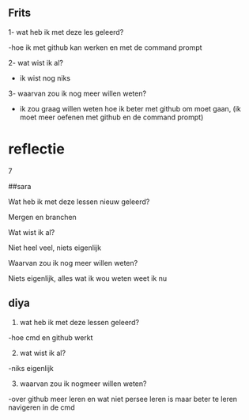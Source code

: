 

## Frits

1- wat heb ik met deze les geleerd? 

-hoe ik met github kan werken en met de command prompt



2- wat wist ik al?
- ik wist nog niks



3- waarvan zou ik nog meer willen weten?
- ik zou graag willen weten hoe ik beter met github om moet gaan, (ik moet meer oefenen met github en de command prompt)


# reflectie
7

##sara

Wat heb ik met deze lessen nieuw geleerd?

Mergen en branchen

Wat wist ik al?

Niet heel veel, niets eigenlijk

Waarvan zou ik nog meer willen weten?

Niets eigenlijk, alles wat ik wou weten weet ik nu 


## diya

1. wat heb ik met deze lessen geleerd?

-hoe cmd en github werkt

2. wat wist ik al?

-niks eigenlijk

3. waarvan zou ik nogmeer willen weten?

-over github meer leren en wat niet persee leren is maar beter te leren navigeren in de cmd

